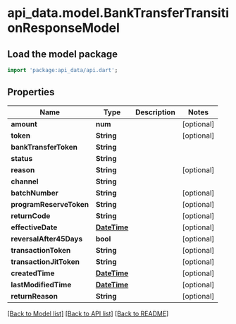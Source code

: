 # api_data.model.BankTransferTransitionResponseModel

## Load the model package
```dart
import 'package:api_data/api.dart';
```

## Properties
Name | Type | Description | Notes
------------ | ------------- | ------------- | -------------
**amount** | **num** |  | [optional] 
**token** | **String** |  | [optional] 
**bankTransferToken** | **String** |  | 
**status** | **String** |  | 
**reason** | **String** |  | [optional] 
**channel** | **String** |  | 
**batchNumber** | **String** |  | [optional] 
**programReserveToken** | **String** |  | [optional] 
**returnCode** | **String** |  | [optional] 
**effectiveDate** | [**DateTime**](DateTime.md) |  | [optional] 
**reversalAfter45Days** | **bool** |  | [optional] 
**transactionToken** | **String** |  | [optional] 
**transactionJitToken** | **String** |  | [optional] 
**createdTime** | [**DateTime**](DateTime.md) |  | [optional] 
**lastModifiedTime** | [**DateTime**](DateTime.md) |  | [optional] 
**returnReason** | **String** |  | [optional] 

[[Back to Model list]](../README.md#documentation-for-models) [[Back to API list]](../README.md#documentation-for-api-endpoints) [[Back to README]](../README.md)


